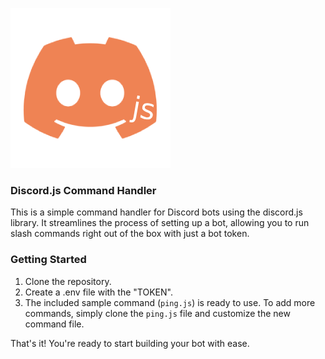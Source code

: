 ![Logo](./js.png?raw=true)

### Discord.js Command Handler

This is a simple command handler for Discord bots using the discord.js library. It streamlines the process of setting up a bot, allowing you to run slash commands right out of the box with just a bot token.

### Getting Started

1. Clone the repository.
2. Create a .env file with the "TOKEN".
3. The included sample command (`ping.js`) is ready to use. To add more commands, simply clone the `ping.js` file and customize the new command file.

That's it! You're ready to start building your bot with ease.
